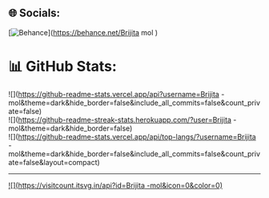 ## 🌐 Socials:
[![Behance](https://img.shields.io/badge/Behance-1769ff?logo=behance&logoColor=white)](https://behance.net/Brijita mol ) 
# 📊 GitHub Stats:
![](https://github-readme-stats.vercel.app/api?username=Brijita -mol&theme=dark&hide_border=false&include_all_commits=false&count_private=false)<br/>
![](https://github-readme-streak-stats.herokuapp.com/?user=Brijita -mol&theme=dark&hide_border=false)<br/>
![](https://github-readme-stats.vercel.app/api/top-langs/?username=Brijita -mol&theme=dark&hide_border=false&include_all_commits=false&count_private=false&layout=compact)

---
[![](https://visitcount.itsvg.in/api?id=Brijita -mol&icon=0&color=0)](https://visitcount.itsvg.in)

<!-- Proudly created with GPRM ( https://gprm.itsvg.in ) -->
